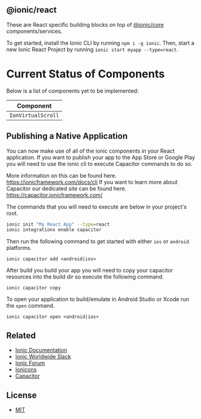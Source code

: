 ## @ionic/react

These are React specific building blocks on top of  [@ionic/core](https://www.npmjs.com/package/@ionic/core) components/services.

To get started, install the Ionic CLI by running `npm i -g ionic`. Then, start a new Ionic React Project by running `ionic start myapp --type=react`.

# Current Status of Components

Below is a list of components yet to be implemented:

| Component |
| ------------------ |
| `IonVirtualScroll` | 

## Publishing a Native Application

You can now make use of all of the ionic components in your React application.
If you want to publish your app to the App Store or Google Play you will need to use the ionic cli to execute Capacitor commands to do so.

More information on this can be found here. https://ionicframework.com/docs/cli
If you want to learn more about Capacitor our dedicated site can be found here. https://capacitor.ionicframework.com/

The commands that you will need to execute are below in your project's root.

```sh
ionic init "My React App" --type=react
ionic integrations enable capacitor
```

Then run the following command to get started with either `ios` or `android` platforms.
```
ionic capacitor add <android|ios>
```

After build you build your app you will need to copy your capacitor resources into the build dir so execute the following command.
```
ionic capacitor copy
```

To open your application to build/emulate in Android Studio or Xcode run the `open` command.
```
ionic capacitor open <android|ios>
```


## Related

* [Ionic Documentation](https://ionicframework.com/docs/)
* [Ionic Worldwide Slack](http://ionicworldwide.herokuapp.com/)
* [Ionic Forum](https://forum.ionicframework.com/)
* [Ionicons](http://ionicons.com/)
* [Capacitor](https://capacitor.ionicframework.com/)


## License

* [MIT](https://raw.githubusercontent.com/ionic-team/ionic/master/LICENSE)
